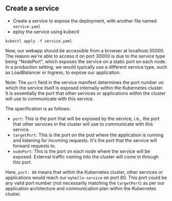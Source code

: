 ## Create a service
- Create a service to expose the deployment, with another file named `service.yaml`
- eploy the service using kubectl
```
kubectl apply -f service.yaml
```

Now, our webapp should be accessible from a browser at localhost:30000. The reason we're able to access it on port 30000 is due to the service type being "NodePort", which exposes the service on a static port on each node. In a production setting, we would typically use a different service type, such as LoadBalancer or Ingress, to expose our application.

Note: The `port` field in the service manifest determines the port number on which the service itself is exposed internally within the Kubernetes cluster. It is essentially the port that other services or applications within the cluster will use to communicate with this service.

The specification is as follows:

- `port`: This is the port that will be exposed by the service, i.e., the port that other services in the cluster will use to communicate with this service.
- `targetPort`: This is the port on the pod where the application is running and listening for incoming requests. It's the port that the service will forward requests to.
- `nodePort`: This is the port on each node where the service will be exposed. External traffic coming into the cluster will come in through this port.

Here, `port: 80` means that within the Kubernetes cluster, other services or applications would reach our `myhello-service` on port 80. This port could be any valid port number (not necessarily matching the `targetPort`) as per our application architecture and communication plan within the Kubernetes cluster.
